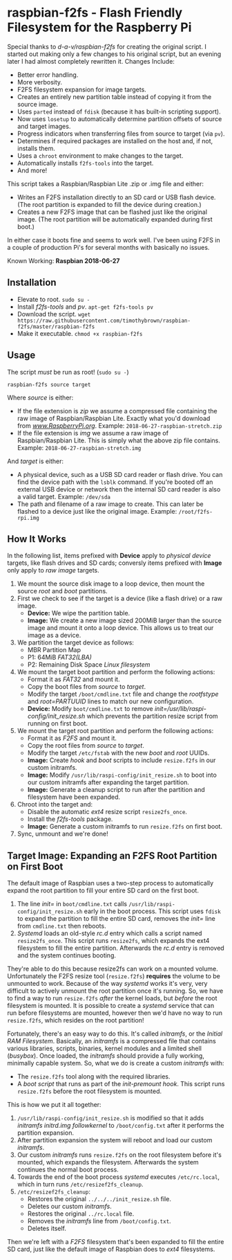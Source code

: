 # raspbian-f2fs - Flash Friendly Filesystem for the Raspberry Pi

Special thanks to *d-a-v/raspbian-f2fs* for creating the original script.
I started out making only a few changes to his original script, but an evening later I had almost completely rewritten it.
Changes Include:
* Better error handling.
* More verbosity.
* F2FS filesystem expansion for image targets.
* Creates an entirely new partition table instead of copying it from the source image.
* Uses `parted` instead of `fdisk` (because it has built-in scripting support).
* Now uses `losetup` to automatically determine partition offsets of source and target images.
* Progress indicators when transferring files from source to target (via `pv`).
* Determines if required packages are installed on the host and, if not, installs them.
* Uses a `chroot` environment to make changes to the target.
* Automatically installs `f2fs-tools` into the target.
* And more!

This script takes a Raspbian/Raspbian Lite .zip or .img file and either:
* Writes an F2FS installation directly to an SD card or USB flash device.
(The root partition is expanded to fill the device during creation.)
* Creates a new F2FS image that can be flashed just like the original image.
(The root partition will be automatically expanded during first boot.)

In either case it boots fine and seems to work well. I've been using F2FS in
a couple of production Pi's for several months with basically no issues.

Known Working: **Raspbian 2018-06-27**

## Installation
* Elevate to root.
`sudo su -`
* Install _f2fs-tools_ and _pv_.
`apt-get f2fs-tools pv`
* Download the script.
`wget https://raw.githubusercontent.com/timothybrown/raspbian-f2fs/master/raspbian-f2fs`
* Make it executable.
`chmod +x raspbian-f2fs`

## Usage
The script *must* be run as root! (`sudo su -`)

`raspbian-f2fs source target`

Where _source_ is either:
* If the file extension is _zip_ we assume a compressed file containing the raw image of Raspbian/Raspbian Lite.
Exactly what you'd download from *www.RaspberryPi.org*.
Example: `2018-06-27-raspbian-stretch.zip`
* If the file extension is _img_ we assume a raw image of Raspbian/Raspbian Lite.
This is simply what the above zip file contains.
Example: `2018-06-27-raspbian-stretch.img`

And _target_ is either:
* A physical device, such as a USB SD card reader or flash drive. You can find the device path with the `lsblk` command.
If you're booted off an external USB device or network then the internal SD card reader is also a valid target.
Example: `/dev/sda`
* The path and filename of a raw image to create.
This can later be flashed to a device just like the original image.
Example: `/root/f2fs-rpi.img`

## How It Works
In the following list, items prefixed with **Device** apply to _physical device_ targets, like flash drives and SD cards; conversly items prefixed with **Image** only apply to _raw image_ targets.
1. We mount the source disk image to a loop device, then mount the source _root_ and _boot_ partitions.
2. First we check to see if the target is a device (like a flash drive) or a raw image.
   * **Device:** We wipe the partition table.
   * **Image:** We create a new image sized 200MiB larger than the source image and mount it onto a loop device. This allows us to treat our image as a device.
3. We partition the target device as follows:
   * MBR Partition Map
   * P1: 64MiB _FAT32(LBA)_
   * P2: Remaining Disk Space _Linux filesystem_
4. We mount the target boot partition and perform the following actions:
   * Format it as _FAT32_ and mount it.
   * Copy the boot files from _source_ to _target_.
   * Modify the target `/boot/cmdline.txt` file and change the _rootfstype_ and _root=PARTUUID_ lines to match our new configuration.
   * **Device:** Modify `boot/cmdline.txt` to remove *init=/usr/lib/raspi-config/init_resize.sh* which prevents the partition resize script from running on first boot.
5. We mount the target root partition and perform the following actions:
   * Format it as _F2FS_ and mount it.
   * Copy the root files from _source_ to _target_.
   * Modify the target `/etc/fstab` with the new _boot_ and _root_ UUIDs.
   * **Image:** Create _hook_ and _boot_ scripts to include `resize.f2fs` in our custom initramfs.
   * **Image:** Modify `/usr/lib/raspi-config/init_resize.sh` to boot into our custom initramfs after expanding the target partition.
   * **Image:** Generate a cleanup script to run after the partition and filesystem have been expanded.
6. Chroot into the target and:
   * Disable the automatic _ext4_ resize script `resize2fs_once`.
   * Install the _f2fs-tools_ package.
   * **Image:** Generate a custom initramfs to run `resize.f2fs` on first boot.
7. Sync, unmount and we're done!

## Target Image: Expanding an F2FS Root Partition on First Boot
The default image of Raspbian uses a two-step process to automatically expand the root partition to fill your entire SD card on the first boot.
1. The line *init=* in `boot/cmdline.txt` calls `/usr/lib/raspi-config/init_resize.sh` early in the boot process. This script uses `fdisk` to expand the partition to fill the entire SD card, removes the *init=* line from `cmdline.txt` then reboots.
2. *Systemd* loads an old-style *rc.d* entry which calls a script named `resize2fs_once`. This script runs `resize2fs`, which expands the ext4 filesystem to fill the entire partition. Afterwards the *rc.d* entry is removed and the system continues booting.

They're able to do this because resize2fs can work on a mounted volume. Unfortunately the F2FS resize tool (`resize.f2fs`) **requires** the volume to be unmounted to work. Because of the way *systemd* works it's very, very difficult to actively unmount the root partition once it's running. So, we have to find a way to run `resize.f2fs` *after* the kernel loads, but *before* the root filesystem is mounted. It is possible to create a *systemd* service that can run before filesystems are mounted, however then we'd have no way to run `resize.f2fs`, which resides on the root partition!

Fortunately, there's an easy way to do this. It's called *initramfs*, or the *Initial RAM Filesystem*. Basically, an *initramfs* is a compressed file that contains various libraries, scripts, binaries, kernel modules and a limited shell (*busybox*). Once loaded, the *initramfs* should provide a fully working, minimally capable system. So, what we do is create a custom *initramfs* with:
* The `resize.f2fs` tool along with the required libraries.
* A *boot script* that runs as part of the *init-premount hook*. This script runs `resize.f2fs` before the root filesystem is mounted.

This is how we put it all together:
1. `/usr/lib/raspi-config/init_resize.sh` is modified so that it adds *initramfs initrd.img followkernel* to `/boot/config.txt` after it performs the partition expansion.
2. After partition expansion the system will reboot and load our custom *initramfs*.
3. Our custom *initramfs* runs `resize.f2fs` on the root filesystem before it's mounted, which expands the filesystem. Afterwards the system continues the normal boot process.
4. Towards the end of the boot process *systemd* executes `/etc/rc.local`, which in turn runs `/etc/resizef2fs_cleanup`.
5. `/etc/resizef2fs_cleanup`:
   * Restores the original `../../../init_resize.sh` file.
   * Deletes our custom *initramfs*.
   * Restores the original `../rc.local` file.
   * Removes the *initramfs* line from `/boot/config.txt`.
   * Deletes itself.

Then we're left with a *F2FS* filesystem that's been expanded to fill the entire SD card, just like the default image of Raspbian does to *ext4* filesystems.

